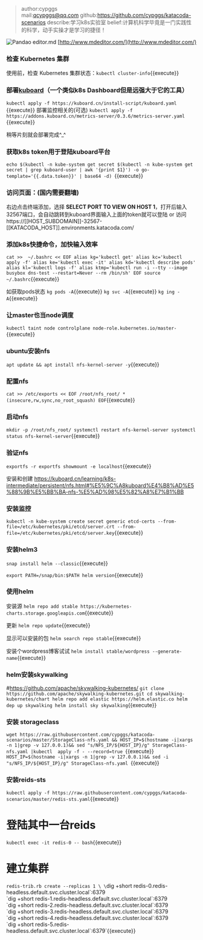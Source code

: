 >author:cypggs  
>mail:qcypggs@qq.com
>github:https://github.com/cypggs/katacoda-scenarios
>describe:学习k8s实验室
>belief:计算机科学毕竟是一门实践性的科学，动手实操才是学习的捷径！

![Pandao editor.md](https://pandao.github.io/editor.md/images/logos/editormd-logo-180x180.png "Pandao editor.md")
[http://www.mdeditor.com/](http://www.mdeditor.com/)

### 检查 Kubernetes 集群

使用前，检查 Kubernetes 集群状态：`kubectl cluster-info`{{execute}}

### 部署[kuboard](https://kuboard.cn/ "kuboard")（一个类似k8s Dashboard但是远强大于它的工具）
`kubectl apply -f https://kuboard.cn/install-script/kuboard.yaml
`{{execute}}
部署监控相关的(可选)
`kubectl apply -f https://addons.kuboard.cn/metrics-server/0.3.6/metrics-server.yaml
`{{execute}}

稍等片刻就会部署完成^_^

### 获取k8s token用于登陆kuboard平台
`echo $(kubectl -n kube-system get secret $(kubectl -n kube-system get secret | grep kuboard-user | awk '{print $1}') -o go-template='{{.data.token}}' | base64 -d)
`{{execute}}

### 访问页面：(国内需要翻墙)
右边点击终端添加，选择 **SELECT PORT TO VIEW ON HOST 1**，打开后输入32567端口，会自动跳转到kuboard界面输入上面的token就可以登陆
or 访问
https://[[HOST_SUBDOMAIN]]-32567-[[KATACODA_HOST]].environments.katacoda.com/

### 添加k8s快捷命令，加快输入效率
`cat >>  ~/.bashrc << EOF
alias kg='kubectl get'
alias kc='kubectl apply -f'
alias ke='kubectl exec -it'
alias kd='kubectl describe pods'
alias kl='kubectl logs -f'
alias ktmp='kubectl run -i --tty --image busybox dns-test --restart=Never --rm /bin/sh'
EOF
source ~/.bashrc`{{execute}}

如获取pods状态
`kg pods -A`{{execute}}
`kg svc -A`{{execute}}
`kg ing -A`{{execute}}
### 让master也当node调度
`kubectl taint node controlplane node-role.kubernetes.io/master-`{{execute}}

### ubuntu安装nfs
`apt update && apt install nfs-kernel-server -y`{{execute}}

### 配置nfs

`cat >> /etc/exports << EOF
/root/nfs_root/ *(insecure,rw,sync,no_root_squash)
EOF`{{execute}}

### 启动nfs
`mkdir -p /root/nfs_root/
systemctl restart nfs-kernel-server
systemctl status nfs-kernel-server`{{execute}}

### 验证nfs
`exportfs -r
exportfs
showmount -e localhost`{{execute}}

安装和创建
https://kuboard.cn/learning/k8s-intermediate/persistent/nfs.html#%E5%9C%A8kuboard%E4%B8%AD%E5%88%9B%E5%BB%BA-nfs-%E5%AD%98%E5%82%A8%E7%B1%BB

### 安装监控
`kubectl -n kube-system create secret generic etcd-certs --from-file=/etc/kubernetes/pki/etcd/server.crt --from-file=/etc/kubernetes/pki/etcd/server.key`{{execute}}

### 安装helm3
`snap install helm --classic`{{execute}}

`export PATH=/snap/bin:$PATH
helm version`{{execute}}

### 使用helm
安装源
`helm repo add stable https://kubernetes-charts.storage.googleapis.com`{{execute}}

更新
`helm repo update`{{execute}}

显示可以安装的包
`helm search repo stable`{{execute}}

安装个wordpress博客试试
`helm install stable/wordpress --generate-name`{{execute}}

### helm安装skywalking
#https://github.com/apache/skywalking-kubernetes/
`git clone https://github.com/apache/skywalking-kubernetes.git
cd skywalking-kubernetes/chart
helm repo add elastic https://helm.elastic.co
helm dep up skywalking
helm install sky skywalking`{{execute}}

### 安装 storageclass
`wget https://raw.githubusercontent.com/cypggs/katacoda-scenarios/master/StorageClass-nfs.yaml && HOST_IP=$(hostname -i|xargs -n 1|grep -v 127.0.0.1)&& sed "s/NFS_IP/${HOST_IP}/g" StorageClass-nfs.yaml |kubectl  apply -f - --record=true
`{{execute}}
`HOST_IP=$(hostname -i|xargs -n 1|grep -v 127.0.0.1)&& sed -i "s/NFS_IP/${HOST_IP}/g" StorageClass-nfs.yaml `{{execute}}

### 安装reids-sts

`kubectl apply -f https://raw.githubusercontent.com/cypggs/katacoda-scenarios/master/redis-sts.yaml`{{execute}}
# 登陆其中一台reids
`kubectl exec -it redis-0 -- bash`{{execute}}
# 建立集群
`redis-trib.rb create --replicas 1 \
\`dig +short redis-0.redis-headless.default.svc.cluster.local\`:6379 \
\`dig +short redis-1.redis-headless.default.svc.cluster.local\`:6379 \
\`dig +short redis-2.redis-headless.default.svc.cluster.local\`:6379 \
\`dig +short redis-3.redis-headless.default.svc.cluster.local\`:6379 \
\`dig +short redis-4.redis-headless.default.svc.cluster.local\`:6379 \
\`dig +short redis-5.redis-headless.default.svc.cluster.local\`:6379`{{execute}}
